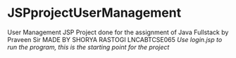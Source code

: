 


# JSPprojectUserManagement
User Management JSP Project done for the assignment of Java Fullstack by Praveen Sir
MADE BY SHORYA RASTOGI LNCABTCSE065
*Use login.jsp to run the program, this is the starting point for the project*
